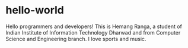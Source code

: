 # hello-world

Hello programmers and developers!
This is Hemang Ranga, a student of Indian Institute of Information Technology Dharwad and from Computer Science and Engineering branch.
I love sports and music.
